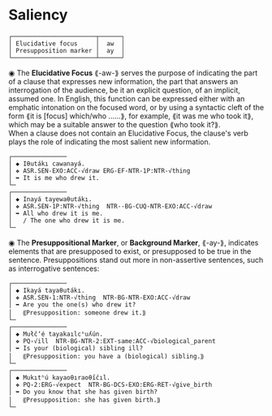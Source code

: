 
# Saliency

```
┌───────────────────────┬──────┐  
│ Elucidative focus     │  aw  │  
│ Presupposition marker │  ay  │ 
└───────────────────────┴──────┘  
```  

◉ The **Elucidative Focus** ⟪-aw-⟫ serves the purpose of indicating the part of a clause that expresses new information, the part that answers an interrogation of the audience, be it an explicit question, of an implicit, assumed one. In English, this function can be expressed either with an emphatic intonation on the focused word, or by using a syntactic cleft of the form ⟪it is [focus] which/who ……⟫, for example, ⟪it was me who took it⟫, which may be a suitable answer to the question ⟪who took it?⟫.  
When a clause does not contain an Elucidative Focus, the clause's verb plays the role of indicating the most salient new information.


```
┌───────────────
│ ◆ Iθutákı cawanayá.
│ ❖ ASR.SEN-EXO:ACC-√draw ERG-EF-NTR-1P:NTR-√thing
│ ➥ It is me who drew it.
└─
┌───────────────
│ ◆ Inayá tayewaθutákı.
│ ❖ ASR.SEN-1P:NTR-√thing  NTR--BG-CUQ-NTR-EXO:ACC-√draw
│ ➥ All who drew it is me.
│   / The one who drew it is me.
└─
```

◉ The **Presuppositional Marker**, or **Background Marker**, ⟪-ay-⟫, indicates elements that are presupposed to exist, or presupposed to be true in the sentence. Presuppositions stand out more in non-assertive sentences, such as interrogative sentences:

```
┌───────────────
│ ◆ Ikayá tayaθutákı.
│ ❖ ASR.SEN꞊1:NTR-√thing  NTR-BG-NTR-EXO:ACC-√draw
│ ➥ Are you the one(s) who drew it?
│   ⸨Presupposition: someone drew it.⸩
└─
┌───────────────
│ ◆ Mułčʼé tayakaılcʰuʎún.
│ ❖ PQ꞊√ill  NTR-BG-NTR-2:EXT-same:ACC-√biological_parent
│ ➥ Is your (biological) sibling ill?
│   ⸨Presupposition: you have a (biological) sibling.⸩
└─
┌───────────────
│ ◆ Mukıtʰú kayaoθıraoθı̋čıl.
│ ❖ PQ꞊2:ERG-√expect  NTR-BG-DCS꞊EXO:ERG-RET-√give_birth
│ ➥ Do you know that she has given birth?
│   ⸨Presupposition: she has given birth.⸩
└─
```

